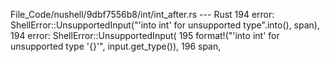 File_Code/nushell/9dbf7556b8/int/int_after.rs --- Rust
194             error: ShellError::UnsupportedInput("'into int' for unsupported type".into(), span),                                                         194             error: ShellError::UnsupportedInput(
                                                                                                                                                             195                 format!("'into int' for unsupported type '{}'", input.get_type()),
                                                                                                                                                             196                 span,

